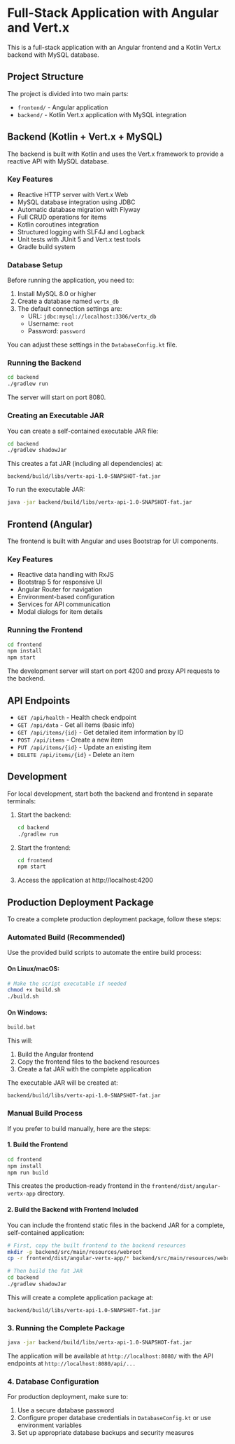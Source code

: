 # Full-Stack Application with Angular and Vert.x

This is a full-stack application with an Angular frontend and a Kotlin Vert.x backend with MySQL database.

## Project Structure

The project is divided into two main parts:

- `frontend/` - Angular application
- `backend/` - Kotlin Vert.x application with MySQL integration

## Backend (Kotlin + Vert.x + MySQL)

The backend is built with Kotlin and uses the Vert.x framework to provide a reactive API with MySQL database.

### Key Features

- Reactive HTTP server with Vert.x Web
- MySQL database integration using JDBC
- Automatic database migration with Flyway
- Full CRUD operations for items
- Kotlin coroutines integration
- Structured logging with SLF4J and Logback
- Unit tests with JUnit 5 and Vert.x test tools
- Gradle build system

### Database Setup

Before running the application, you need to:

1. Install MySQL 8.0 or higher
2. Create a database named `vertx_db`
3. The default connection settings are:
   - URL: `jdbc:mysql://localhost:3306/vertx_db`
   - Username: `root`
   - Password: `password`

You can adjust these settings in the `DatabaseConfig.kt` file.

### Running the Backend

```bash
cd backend
./gradlew run
```

The server will start on port 8080.

### Creating an Executable JAR

You can create a self-contained executable JAR file:

```bash
cd backend
./gradlew shadowJar
```

This creates a fat JAR (including all dependencies) at:
```
backend/build/libs/vertx-api-1.0-SNAPSHOT-fat.jar
```

To run the executable JAR:

```bash
java -jar backend/build/libs/vertx-api-1.0-SNAPSHOT-fat.jar
```

## Frontend (Angular)

The frontend is built with Angular and uses Bootstrap for UI components.

### Key Features

- Reactive data handling with RxJS
- Bootstrap 5 for responsive UI
- Angular Router for navigation
- Environment-based configuration
- Services for API communication
- Modal dialogs for item details

### Running the Frontend

```bash
cd frontend
npm install
npm start
```

The development server will start on port 4200 and proxy API requests to the backend.

## API Endpoints

- `GET /api/health` - Health check endpoint
- `GET /api/data` - Get all items (basic info)
- `GET /api/items/{id}` - Get detailed item information by ID
- `POST /api/items` - Create a new item
- `PUT /api/items/{id}` - Update an existing item
- `DELETE /api/items/{id}` - Delete an item

## Development

For local development, start both the backend and frontend in separate terminals:

1. Start the backend:
   ```bash
   cd backend
   ./gradlew run
   ```

2. Start the frontend:
   ```bash
   cd frontend
   npm start
   ```

3. Access the application at http://localhost:4200

## Production Deployment Package

To create a complete production deployment package, follow these steps:

### Automated Build (Recommended)

Use the provided build scripts to automate the entire build process:

#### On Linux/macOS:
```bash
# Make the script executable if needed
chmod +x build.sh
./build.sh
```

#### On Windows:
```bash
build.bat
```

This will:
1. Build the Angular frontend
2. Copy the frontend files to the backend resources
3. Create a fat JAR with the complete application

The executable JAR will be created at:
```
backend/build/libs/vertx-api-1.0-SNAPSHOT-fat.jar
```

### Manual Build Process

If you prefer to build manually, here are the steps:

#### 1. Build the Frontend

```bash
cd frontend
npm install
npm run build
```

This creates the production-ready frontend in the `frontend/dist/angular-vertx-app` directory.

#### 2. Build the Backend with Frontend Included

You can include the frontend static files in the backend JAR for a complete, self-contained application:

```bash
# First, copy the built frontend to the backend resources
mkdir -p backend/src/main/resources/webroot
cp -r frontend/dist/angular-vertx-app/* backend/src/main/resources/webroot/

# Then build the fat JAR
cd backend
./gradlew shadowJar
```

This will create a complete application package at:
```
backend/build/libs/vertx-api-1.0-SNAPSHOT-fat.jar
```

### 3. Running the Complete Package

```bash
java -jar backend/build/libs/vertx-api-1.0-SNAPSHOT-fat.jar
```

The application will be available at `http://localhost:8080/` with the API endpoints at `http://localhost:8080/api/...`

### 4. Database Configuration

For production deployment, make sure to:
1. Use a secure database password
2. Configure proper database credentials in `DatabaseConfig.kt` or use environment variables
3. Set up appropriate database backups and security measures 